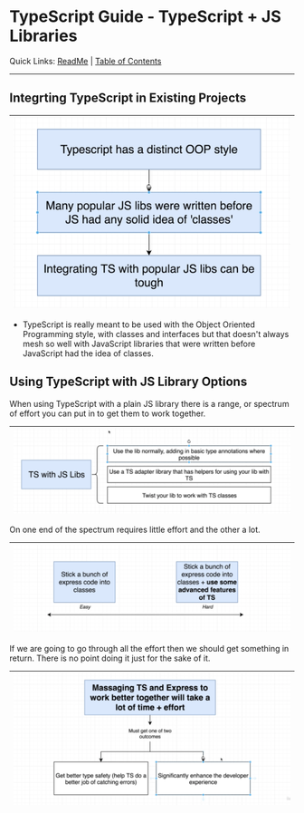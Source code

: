 # TypeScript Guide - TypeScript + JS Libraries
Quick Links: [ReadMe](../README.md) | [Table of Contents](00-index.md)

---

## Integrting TypeScript in Existing Projects

|![](./screenshots/16-ts-integration.png)
|--

 - TypeScript is really meant to be used with the Object Oriented Programming style, with classes and interfaces but that doesn't always mesh so well with JavaScript libraries that were written before JavaScript had the idea of classes.


## Using TypeScript with JS Library Options

When using TypeScript with a plain JS library there is a range, or spectrum of effort you can put in to get them to work together.

|![](./screenshots/17-ts-with-js-libs.png)
|--

On one end of the spectrum requires little effort and the other a lot.

|![](./screenshots/19-ts-integration-spectrum.png)
|--

If we are going to go through all the effort then we should get something in return. There is no point doing it just for the sake of it.

|![](./screenshots/20-ts-integration-effort.png)
|--

